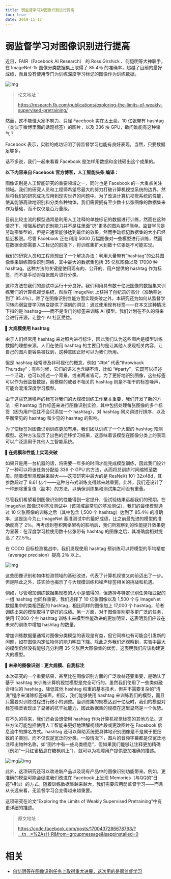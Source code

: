 ```yaml
---
title: 弱监督学习对图像识别进行提高
toc: true
date: 2019-11-17
---
```

# 弱监督学习对图像识别进行提高

近日，FAIR（Facebook AI Research） 的 Ross Girshick 、何恺明等大神联手，在 ImageNet-1k 图像分类数据集上取得了 85.4％ 的准确率，超越了目前的最好成绩，而且没有使用专门为训练深度学习标记的图像作为训练数据。



![img](https://mmbiz.qpic.cn/mmbiz_png/ptp8P184xjyNzcMjv5PCCIwqYAKnSeoj1PgVQVyED62Z6ZAXLQDhujkSyQwAaXcEkficzREnKJTdbwhItHKJ4gg/640?wx_fmt=png&tp=webp&wxfrom=5&wx_lazy=1&wx_co=1)



> 论文地址：
>
> https://research.fb.com/publications/exploring-the-limits-of-weakly-supervised-pretraining/



然而，这不能怪大家不努力，只怪 Facebook 实在太土豪。10 亿张带有 hashtag（类似于微博里面的话题标签）的图片，以及 336 块 GPU，敢问谁能有这种壕气？



Facebook 表示，实验的成功证明了弱监督学习也能有良好表现，当然，只要数据足够多。



话不多说，我们一起来看看 Facebook 是怎样用数据和金钱砸出这个成果的。



**以下内容来自 Facebook 官方博客，人工智能头条 编译：**



图像识别是人工智能研究的重要领域之一，同时也是 Facebook 的一大重点关注领域。我们的研究人员和工程师希望尽最大的努力打破计算机视觉系统的边界，然后将我们的研究成功应用到现实世界的问题中。为了改进计算机视觉系统的性能，使其能够高效地识别和分类各种物体，我们需要拥有至少数十亿张图像的数据集来作为基础，而不仅仅是百万量级。



目前比较主流的模型通常是利用人工注释的单独标记的数据进行训练，然而在这种情况下，增强系统的识别能力并不是往里面“扔”更多的图片那样简单。监督学习是劳动密集型的，但是它通常能够达到最佳的效果，然而手动标记数据集的大小已经接近极限。尽管 Facebook 正在利用 5000 万幅图像对一些模型进行训练，然而在数据全部需要人工标记的前提下，将训练集扩大到数十亿张是不可能实现。



我们的研究人员和工程师想出了一个解决办法：利用大量带有“hashtag”的公共图像集来训练图像识别网络，其中最大的数据集包括 35 亿张图像以及 17000 种 hashtag。这种方法的关键是使用现有的、公开的、用户提供的 hashtag 作为标签，而不是手动对每张图片进行分类。



这种方法在我们的测试中运行十分良好。我们利用具有数十亿张图像的数据集来训练我们的计算机视觉系统，然后在 ImageNet 上获得了创纪录的高分（准确率达到了 85.4％）。除了在图像识别性能方面实现突破之外，本研究还为如何从监督学习转向弱监督学习转变提供了深刻的洞见：通过使用现有标签——在本文这种情况下指的是 hashtag——而不是专门的标签来训练 AI 模型。我们计划在不久的将来会进行开源，让整个 AI 社区受益。





**▌大规模使用 hashtag**



由于人们经常用 hashtag 来对照片进行标注，因此我们认为这些图片是模型训练数据的理想来源。人们在使用 hashtag 的主要目的是让其他人发现相关内容，让自己的图片更容易被找到，这种意图正好可以为我们所用。



但是 hashtag 经常涉及非可视化的概念，例如 “#tbt” 代表“throwback Thursday”；有些时候，它们的语义也含糊不清，比如 “#party”，它既可以描述一个活动，也可以描述一个背景，或者两者皆可。为了更好地识别图像，这些标签可以作为弱监督数据，而模糊的或者不相关的 hashtag 则是不相干的标签噪声，可能会混淆深度学习模型。



由于这些充满噪声的标签对我们的大规模训练工作至关重要，我们开发了新的方法：把 hashtag 当作标签来进行图像识别实验，其中包括处理每张图像的多个标签（因为用户往往不会只添加一个 hashtag），对 hashtag 同义词进行排序，以及平衡常见的 hashtag 和少见的 hashtag 的影响。



为了使标签对图像识别训练更加有用，我们团队训练了一个大型的 hashtag 预测模型。这种方法显示了出色的迁移学习结果，这意味着该模型在图像分类上的表现可以广泛适用于其他人工智能系统。





**▌在规模和性能上实现突破**



如果只是用一台机器的话，将需要一年多的时间才能完成模型训练，因此我们设计了一种可以将该任务分配给 336 个 GPU 的方法，从而将总训练时间缩短至数周。随着模型规模越来越大——这项研究中最大的是 ResNeXt 101-32x48d，其参数超过了 8.61 亿个——这种分布式训练变得越来越重要。此外，我们还设计了一种删除重复值（副本）的方法，以确保训练集和测试集之间没有重叠。



尽管我们希望看到图像识别的性能得到一定提升，但试验结果远超我们的预期。在 ImageNet 图像识别基准测试中（该领域最常见的基准测试），我们的最佳模型通过 10 亿张图像的训练之后（其中包含 1,500 个 hashtag）达到了 85.4％ 的准确率，这是迄今为止 ImageNet 基准测试中的最好成绩，比之前最先进的模型的准确度高了 2％。再考虑到卷积网络架构的影响后，我们所观察到的性能提升效果更为显著：在深度学习粒使用数十亿张带有 hashtag 的图像之后，其准确度相对提高了 22.5％。



在 COCO 目标检测挑战中，我们发现使用 hashtag 预训练可以将模型的平均精度（average precision）提高 2％ 以上。

﻿![img](https://mmbiz.qpic.cn/mmbiz_png/ptp8P184xjyNzcMjv5PCCIwqYAKnSeojNKiaENGpnIBOgC8CZcaUpu2XQRzKXeIU6ODhIOTo0yWkGoJCkNZRJOQ/640?wx_fmt=png&tp=webp&wxfrom=5&wx_lazy=1&wx_co=1)﻿



这些图像识别和物体检测领域的基础改进，代表了计算机视觉又向前迈出了一步。但是除此之外，该实验也揭示了与大规模训练和噪声标签相关的挑战和机遇。



例如，尽管增加训练数据集规模的大小是值得的，但选择与特定识别任务相匹配的一组 hashtag 也同样重要。我们选择了 10 亿张图像以及 1,500 个与 ImageNet 数据集中的类相匹配的 hashtag，相比同样的图像加上 17,000 个 hashtag，前者训练出来的模型取得了更好的成绩。另一方面，对于图像类别更多更广泛的任务，使用 17,000 个主 hashtag 训练出来模型性能改进的更加明显，这表明我们应该在未来的训练中增加 hashtag 的数量。



增加训练数据量通常对图像分类模型的表现是有益，但它同样也有可能会引发新的问题，如在图像内定位物体的能力明显下降。除此之外我们还观察到，实验中最大的模型仍然没有能够充分利用 35 亿张巨大图像集的优势，这表明我们应该构建更大的模型。





**▌未来的图像识别：更大规模、自我标注**



本次研究的一个重要结果，甚至比在图像识别方面的广泛收益还要重要，是确认了基于 hashtag 来训练计算机视觉模型是完全可行的。虽然我们使用了一些类似融合相似的 hashtag，降低其他 hashtag 权重的基本技术，但并不需要复杂的“清洗”程序来消除标签噪声。相反，我们能够使用 hashtag 来训练我们的模型，而且只需要对训练过程进行微小的调整。当训练集的规模达到十亿级时，我们的模型对标签噪音表现出了显著的抗干扰能力，因此数据集的规模在这里显然是一个优势。



在不久的将来，我们还会设想使用 hashtag 作为计算机视觉标签的其他方法。这些方法可能包括使用人工智能来更好地理解视频片段或更改图片在 Facebook 信息流中的排名方式。hashtag 还可以帮助系统更具体地识别图像是不是属于更细致的子类别，而不仅仅是宽泛的分类。一般情况下，图片的音频字幕都是仅宽泛地注释出物种名称，如“图片中有一些鸟类栖息”，但如果我们能够让注释更加精确（例如“一只红雀栖息在糖枫树上”），就可以为视障用户提供更加准确的描述。



﻿![img](https://mmbiz.qpic.cn/mmbiz_png/ptp8P184xjyNzcMjv5PCCIwqYAKnSeojVehVWYQBSRVoh0Z5GB3ribic0d9aeQlDRlKmOxbkG6CICdvC5bk4zb1w/640?wx_fmt=png&tp=webp&wxfrom=5&wx_lazy=1&wx_co=1)﻿﻿![img](https://mmbiz.qpic.cn/mmbiz_png/ptp8P184xjyNzcMjv5PCCIwqYAKnSeojEPXADvdJt8BrSiaI9p4bOJvSyv3Qf6gZtZBsHWP7Nib0GNFRXSeM7khQ/640?wx_fmt=png&tp=webp&wxfrom=5&wx_lazy=1&wx_co=1)﻿



此外，这项研究还可以改进新产品以及现有产品中的图像识别功能带来。例如，更准确的模型可能会促进我们改进在 Facebook 上呈现 Memories（与QQ的“日迹”相似）的方式。随着训练数据集越来越大，我们需要应用弱监督学习——而且从长远来看，无监督学习会变得越来越重要。



这项研究在论文“Exploring the Limits of Weakly Supervised Pretraining”中有更详细的描述。



> 原文地址：
>
> https://code.facebook.com/posts/1700437286678763/?__tn__=%2AsH-R&from=groupmessage&isappinstalled=0



# 相关

- [何恺明等在图像识别任务上取得重大进展，这次用的是弱监督学习](https://mp.weixin.qq.com/s?__biz=MzAwNDI4ODcxNA==&mid=2652247376&idx=1&sn=9bd2bfeef696a4a28f5230f746537b18&chksm=80cc8cf5b7bb05e3f7c512c71d9c17da8cccd1754b972b94087c25ebf3e633875cb208fcf9cb&mpshare=1&scene=1&srcid=0504ccqB9L80Qv6TJUCMdaPF#rd)

